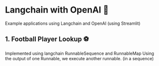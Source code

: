 # Langchain with OpenAI 🦜
Example applications using Langchain and OpenAI (using Streamlit)


## 1. Football Player Lookup ⚽
Implemented using langchain RunnableSequence and RunnableMap
Using the output of one Runnable, we execute another runnable. (in a sequence)
